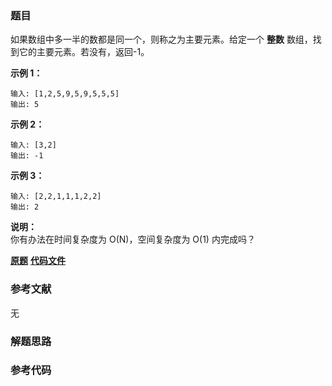 ### 题目
如果数组中多一半的数都是同一个，则称之为主要元素。给定一个 **整数** 数组，找到它的主要元素。若没有，返回-1。

**示例 1：**

    
    
    输入: [1,2,5,9,5,9,5,5,5]
    输出: 5



**示例 2：**

    
    
    输入: [3,2]
    输出: -1



**示例 3：**

    
    
    输入: [2,2,1,1,1,2,2]
    输出: 2



**说明：**  
你有办法在时间复杂度为 O(N)，空间复杂度为 O(1) 内完成吗？

 **[原题](https://leetcode-cn.com/problems/find-majority-element-lcci/)**    **[代码文件]()**


### 参考文献
无

### 解题思路




### 参考代码

```go


```




